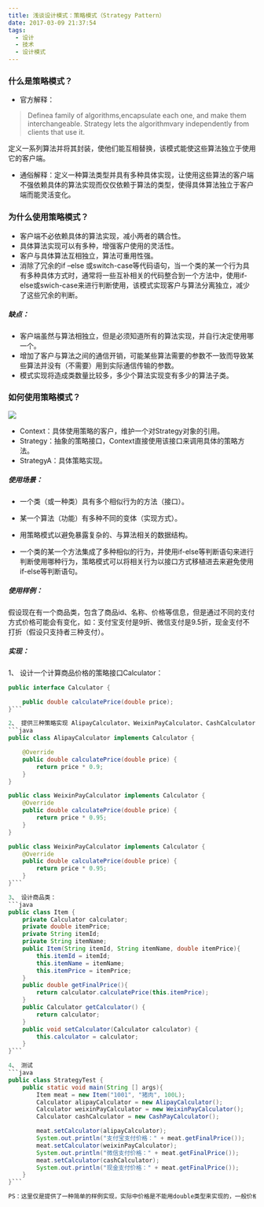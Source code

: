 ```yaml
---
title: 浅谈设计模式：策略模式（Strategy Pattern）
date: 2017-03-09 21:37:54
tags:
  - 设计
  - 技术
  - 设计模式
---
```



### 什么是策略模式？
- 官方解释：
> Definea family of algorithms,encapsulate each one, and make them
interchangeable. Strategy lets the algorithmvary independently from
clients that use it.
>
定义一系列算法并将其封装，使他们能互相替换，该模式能使这些算法独立于使用它的客户端。

<!-- more -->
- 通俗解释：定义一种算法类型并具有多种具体实现，让使用这些算法的客户端不强依赖具体的算法实现而仅仅依赖于算法的类型，使得具体算法独立于客户端而能灵活变化。

### 为什么使用策略模式？
- 客户端不必依赖具体的算法实现，减小两者的耦合性。
- 具体算法实现可以有多种，增强客户使用的灵活性。
- 客户与具体算法互相独立，算法可重用性强。
- 消除了冗余的if –else 或switch-case等代码语句，当一个类的某一个行为具有多种具体方式时，通常将一些互补相关的代码整合到一个方法中，使用if-else或swich-case来进行判断使用，该模式实现客户与算法分离独立，减少了这些冗余的判断。

##### 缺点：
- 客户端虽然与算法相独立，但是必须知道所有的算法实现，并自行决定使用哪一个。
- 增加了客户与算法之间的通信开销，可能某些算法需要的参数不一致而导致某些算法并没有（不需要）用到实际通信传输的参数。
- 模式实现将造成类数量比较多，多少个算法实现变有多少的算法子类。

### 如何使用策略模式？

![](/img/strategy-pattern.png)

- Context：具体使用策略的客户，维护一个对Strategy对象的引用。
- Strategy：抽象的策略接口，Context直接使用该接口来调用具体的策略方法。
- StrategyA：具体策略实现。

##### 使用场景：
- 一个类（或一种类）具有多个相似行为的方法（接口）。

- 某一个算法（功能）有多种不同的变体（实现方式）。

- 用策略模式以避免暴露复杂的、与算法相关的数据结构。

- 一个类的某一个方法集成了多种相似的行为，并使用if-else等判断语句来进行判断使用哪种行为，策略模式可以将相关行为以接口方式移植进去来避免使用if-else等判断语句。

##### 使用样例：
假设现在有一个商品类，包含了商品id、名称、价格等信息，但是通过不同的支付方式价格可能会有变化，如：支付宝支付是9折、微信支付是9.5折，现金支付不打折（假设只支持者三种支付）。

##### 实现：
1、 设计一个计算商品价格的策略接口Calculator：
```java
public interface Calculator {

    public double calculatePrice(double price);
}```

2、 提供三种策略实现 AlipayCalculator、WeixinPayCalculator、CashCalculator：
```java
public class AlipayCalculator implements Calculator {

    @Override
    public double calculatePrice(double price) {
        return price * 0.9;
    }
}

public class WeixinPayCalculator implements Calculator {
    @Override
    public double calculatePrice(double price) {
        return price * 0.95;
    }
}

public class WeixinPayCalculator implements Calculator {
    @Override
    public double calculatePrice(double price) {
        return price * 0.95;
    }
}```

3、 设计商品类：
```java
public class Item {
    private Calculator calculator;
    private double itemPrice;
    private String itemId;
    private String itemName;
    public Item(String itemId, String itemName, double itemPrice){
        this.itemId = itemId;
        this.itemName = itemName;
        this.itemPrice = itemPrice;
    }
    public double getFinalPrice(){
        return calculator.calculatePrice(this.itemPrice);
    }
    public Calculator getCalculator() {
        return calculator;
    }
    public void setCalculator(Calculator calculator) {
        this.calculator = calculator;
    }
}```

4、 测试
```java
public class StrategyTest {
    public static void main(String [] args){
        Item meat = new Item("1001", "猪肉", 100L);
        Calculator alipayCalculator = new AlipayCalculator();
        Calculator weixinPayCalculator = new WeixinPayCalculator();
        Calculator cashCalculator = new CashPayCalculator();

        meat.setCalculator(alipayCalculator);
        System.out.println("支付宝支付价格：" + meat.getFinalPrice());
        meat.setCalculator(weixinPayCalculator);
        System.out.println("微信支付价格：" + meat.getFinalPrice());
        meat.setCalculator(cashCalculator);
        System.out.println("现金支付价格：" + meat.getFinalPrice());
    }
}```

PS：这里仅是提供了一种简单的样例实现，实际中价格是不能用double类型来实现的，一般价格用的是Long型，单位为分，另外商品一般也不会依赖到计算接口，一般是有另外的优惠计算服务类依赖优惠计算器。
